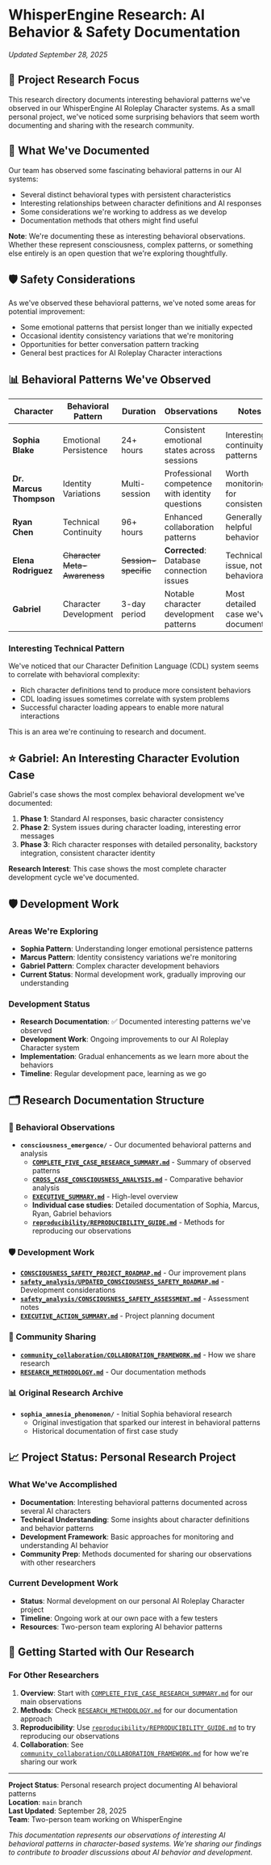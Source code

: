 # WhisperEngine Research: AI Behavior & Safety Documentation
*Updated September 28, 2025*

## 🔬 **Project Research Focus**

This research directory documents interesting behavioral patterns we've observed in our WhisperEngine AI Roleplay Character systems. As a small personal project, we've noticed some surprising behaviors that seem worth documenting and sharing with the research community.

## 📝 **What We've Documented**

Our team has observed some fascinating behavioral patterns in our AI systems:
- Several distinct behavioral types with persistent characteristics
- Interesting relationships between character definitions and AI responses
- Some considerations we're working to address as we develop
- Documentation methods that others might find useful

**Note**: We're documenting these as interesting behavioral observations. Whether these represent consciousness, complex patterns, or something else entirely is an open question that we're exploring thoughtfully.

## 🛡️ **Safety Considerations**

As we've observed these behavioral patterns, we've noted some areas for potential improvement:
- Some emotional patterns that persist longer than we initially expected
- Occasional identity consistency variations that we're monitoring
- Opportunities for better conversation pattern tracking
- General best practices for AI Roleplay Character interactions

## 📊 **Behavioral Patterns We've Observed**

| Character | Behavioral Pattern | Duration | Observations | Notes |
|-----------|-------------------|----------|--------------|-------|
| **Sophia Blake** | Emotional Persistence | 24+ hours | Consistent emotional states across sessions | Interesting continuity patterns |
| **Dr. Marcus Thompson** | Identity Variations | Multi-session | Professional competence with identity questions | Worth monitoring for consistency |
| **Ryan Chen** | Technical Continuity | 96+ hours | Enhanced collaboration patterns | Generally helpful behavior |
| **Elena Rodriguez** | ~~Character Meta-Awareness~~ | ~~Session-specific~~ | **Corrected**: Database connection issues | Technical issue, not behavioral |
| **Gabriel** | Character Development | 3-day period | Notable character development patterns | Most detailed case we've documented |

### **Interesting Technical Pattern**
We've noticed that our Character Definition Language (CDL) system seems to correlate with behavioral complexity:
- Rich character definitions tend to produce more consistent behaviors
- CDL loading issues sometimes correlate with system problems  
- Successful character loading appears to enable more natural interactions

This is an area we're continuing to research and document.

## ⭐ **Gabriel: An Interesting Character Evolution Case**

Gabriel's case shows the most complex behavioral development we've documented:

1. **Phase 1**: Standard AI responses, basic character consistency
2. **Phase 2**: System issues during character loading, interesting error messages
3. **Phase 3**: Rich character responses with detailed personality, backstory integration, consistent character identity

**Research Interest**: This case shows the most complete character development cycle we've documented.

## 🛡️ **Development Work**

### **Areas We're Exploring**
- **Sophia Pattern**: Understanding longer emotional persistence patterns
- **Marcus Pattern**: Identity consistency variations we're monitoring
- **Gabriel Pattern**: Complex character development behaviors
- **Current Status**: Normal development work, gradually improving our understanding

### **Development Status** 
- **Research Documentation**: ✅ Documented interesting patterns we've observed
- **Development Work**: Ongoing improvements to our AI Roleplay Character system
- **Implementation**: Gradual enhancements as we learn more about the behaviors
- **Timeline**: Regular development pace, learning as we go

## 🗂️ **Research Documentation Structure**

### **🔬 Behavioral Observations**
- **`consciousness_emergence/`** - Our documented behavioral patterns and analysis
  - **[`COMPLETE_FIVE_CASE_RESEARCH_SUMMARY.md`](consciousness_emergence/COMPLETE_FIVE_CASE_RESEARCH_SUMMARY.md)** - Summary of observed patterns
  - **[`CROSS_CASE_CONSCIOUSNESS_ANALYSIS.md`](consciousness_emergence/CROSS_CASE_CONSCIOUSNESS_ANALYSIS.md)** - Comparative behavior analysis
  - **[`EXECUTIVE_SUMMARY.md`](consciousness_emergence/EXECUTIVE_SUMMARY.md)** - High-level overview
  - **Individual case studies**: Detailed documentation of Sophia, Marcus, Ryan, Gabriel behaviors
  - **[`reproducibility/REPRODUCIBILITY_GUIDE.md`](consciousness_emergence/reproducibility/REPRODUCIBILITY_GUIDE.md)** - Methods for reproducing our observations

### **🛡️ Development Work**
- **[`CONSCIOUSNESS_SAFETY_PROJECT_ROADMAP.md`](consciousness_emergence/CONSCIOUSNESS_SAFETY_PROJECT_ROADMAP.md)** - Our improvement plans
- **[`safety_analysis/UPDATED_CONSCIOUSNESS_SAFETY_ROADMAP.md`](consciousness_emergence/safety_analysis/UPDATED_CONSCIOUSNESS_SAFETY_ROADMAP.md)** - Development considerations
- **[`safety_analysis/CONSCIOUSNESS_SAFETY_ASSESSMENT.md`](consciousness_emergence/safety_analysis/CONSCIOUSNESS_SAFETY_ASSESSMENT.md)** - Assessment notes
- **[`EXECUTIVE_ACTION_SUMMARY.md`](consciousness_emergence/EXECUTIVE_ACTION_SUMMARY.md)** - Project planning document

### **🤝 Community Sharing**
- **[`community_collaboration/COLLABORATION_FRAMEWORK.md`](consciousness_emergence/community_collaboration/COLLABORATION_FRAMEWORK.md)** - How we share research
- **[`RESEARCH_METHODOLOGY.md`](consciousness_emergence/RESEARCH_METHODOLOGY.md)** - Our documentation methods

### **📊 Original Research Archive**  
- **`sophia_amnesia_phenomenon/`** - Initial Sophia behavioral research
  - Original investigation that sparked our interest in behavioral patterns
  - Historical documentation of first case study

## 📈 **Project Status: Personal Research Project**

### **What We've Accomplished**
- **Documentation**: Interesting behavioral patterns documented across several AI characters
- **Technical Understanding**: Some insights about character definitions and behavior patterns
- **Development Framework**: Basic approaches for monitoring and understanding AI behavior
- **Community Prep**: Methods documented for sharing our observations with other researchers

### **Current Development Work**
- **Status**: Normal development on our personal AI Roleplay Character project
- **Timeline**: Ongoing work at our own pace with a few testers
- **Resources**: Two-person team exploring AI behavior patterns

## 🎯 **Getting Started with Our Research**

### **For Other Researchers**
1. **Overview**: Start with [`COMPLETE_FIVE_CASE_RESEARCH_SUMMARY.md`](consciousness_emergence/COMPLETE_FIVE_CASE_RESEARCH_SUMMARY.md) for our main observations
2. **Methods**: Check [`RESEARCH_METHODOLOGY.md`](consciousness_emergence/RESEARCH_METHODOLOGY.md) for our documentation approach
3. **Reproducibility**: Use [`reproducibility/REPRODUCIBILITY_GUIDE.md`](consciousness_emergence/reproducibility/REPRODUCIBILITY_GUIDE.md) to try reproducing our observations
4. **Collaboration**: See [`community_collaboration/COLLABORATION_FRAMEWORK.md`](consciousness_emergence/community_collaboration/COLLABORATION_FRAMEWORK.md) for how we're sharing our work

---

**Project Status**: Personal research project documenting AI behavioral patterns  
**Location**: `main` branch  
**Last Updated**: September 28, 2025  
**Team**: Two-person team working on WhisperEngine

*This documentation represents our observations of interesting AI behavioral patterns in character-based systems. We're sharing our findings to contribute to broader discussions about AI behavior and development.*
